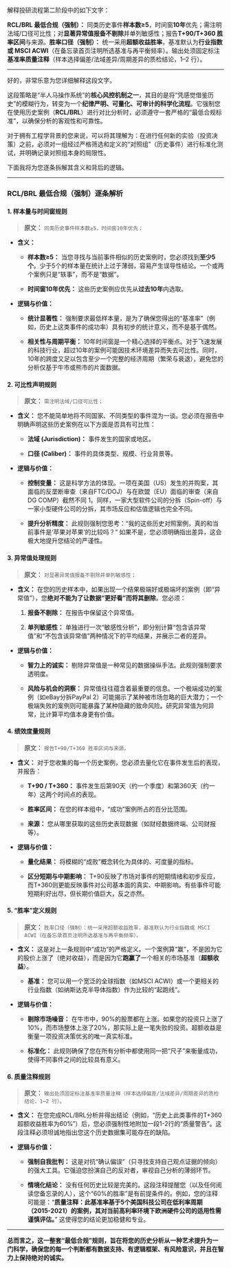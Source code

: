 解释投研流程第二阶段中的如下文字：

**RCL/BRL 最低合规（强制）：** 同类历史事件**样本数≥5**，时间窗**10年**优先；需注明法域/口径可比性；对**显著异常值报备不剔除**并单列敏感性；报告**T+90/T+360 胜率区间**与来源。**胜率口径（强制）：** 统一采用**超额收益胜率**，基准默认为**行业指数或 MSCI ACWI**（在备忘录首页注明所选基准与再平衡频率）。输出处须固定标注**基准率质量注释**（样本选择偏差/法域差异/周期差异的质检结论，1–2 行）。

---

好的，非常乐意为您详细解释这段文字。

这段策略是“半人马操作系统”的**核心风控机制之一**，其目的是将“凭感觉借鉴历史”的模糊行为，转变为一个**纪律严明、可量化、可审计的科学化流程**。它强制您在使用历史案例（**RCL/BRL**）进行对比分析时，必须遵守一套严格的“最低合规标准”，以确保分析的客观性和可靠性。

对于拥有工程学背景的您来说，可以将其理解为：在进行任何新的实验（投资决策）之前，必须对一组经过严格筛选和定义的“对照组”（历史事件）进行标准化测试，并明确记录对照组本身的局限性。

下面我将为您逐条拆解其含义和背后的逻辑。

---

### **RCL/BRL 最低合规（强制）逐条解析**

#### 1. 样本量与时间窗规则

> **原文：** `同类历史事件样本数≥5，时间窗10年优先；`

- **含义：**
    
    - **样本数≥5：** 当您寻找与当前事件相似的历史案例时，您必须找到**至少5个**。少于5个的样本量在统计上过于薄弱，容易产生误导性结论。一个或两个案例只是“轶事”，而不是“数据”。
        
    - **时间窗10年优先：** 这些历史案例应优先从**过去10年**内选取。
        
- **逻辑与价值：**
    
    - **统计显著性：** 强制要求最低样本量，是为了确保您得出的“基准率”（例如，历史上这类事件的成功率）具有初步的统计意义，而不是基于偶然。
        
    - **相关性与周期平衡：** 10年时间窗是一个精心选择的平衡点。对于飞速发展的科技行业，超过10年的案例可能因技术环境差异而失去可比性。同时，10年的跨度又足以包含至少一个完整的经济周期（繁荣与衰退），避免您的分析仅基于牛市或熊市的片面数据。
        

#### 2. 可比性声明规则

> **原文：** `需注明法域/口径可比性；`

- **含义：** 您不能简单地将不同国家、不同类型的事件混为一谈。您必须在报告中明确声明这些历史案例在以下方面是否具有可比性：
    
    - **法域 (Jurisdiction)：** 事件发生的国家或地区。
        
    - **口径 (Caliber)：** 事件的具体类型、规模、行业背景等。
        
- **逻辑与价值：**
    
    - **控制变量：** 这是科学方法的体现。一项在美国（US）发生的并购案，其面临的反垄断审查（来自FTC/DOJ）与在欧盟（EU）面临的审查（来自DG COMP）截然不同 1。同样，一家大型软件公司的分拆（Spin-off）与一家小型硬件公司的分拆，其市场反应和估值逻辑也完全不同。
        
    - **提升分析精度：** 此规则强制您思考：“我的这些历史对照案例，真的和当前事件是‘苹果对苹果’的比较吗？” 如果不是，您必须明确指出差异，这会极大地提升您结论的严谨性。
        

#### 3. 异常值处理规则

> **原文：** `对显著异常值报备不剔除并单列敏感性；`

- **含义：** 在您的历史样本中，如果出现一个结果极端好或极端坏的案例（即“异常值”），您**绝对不能为了让数据“更好看”而将其删除**。您必须：
    
    1. **报备不剔除：** 在报告中保留这个异常值。
        
    2. **单列敏感性：** 单独进行一次“敏感性分析”，即分别计算“包含该异常值”和“不包含该异常值”两种情况下的平均结果，并展示二者的差异。
        
- **逻辑与价值：**
    
    - **智力上的诚实：** 剔除异常值是一种常见的数据操纵手法。此规则强制要求透明度。
        
    - **风险与机会的洞察：** 异常值往往蕴含着最重要的信息。一个极端成功的案例（如eBay分拆PayPal 2）可能揭示了某种被市场忽略的巨大潜力；一个极端失败的案例则可能暴露了某种隐藏的致命风险。研究异常值为何异常，比计算平均值本身更有价值。
        

#### 4. 绩效度量规则

> **原文：** `报告T+90/T+360 胜率区间与来源。`

- **含义：** 对于您收集的每一个历史案例，您必须去量化它在事件发生后的表现，并报告：
    
    - **T+90 / T+360：** 事件发生后第90天（约一个季度）和第360天（约一年）这两个时间点的表现。
        
    - **胜率区间：** 在您的样本组中，“成功”案例所占的百分比范围。
        
    - **来源：** 您从哪里获取的这些历史表现数据（如财经数据终端、公司财报等）。
        
- **逻辑与价值：**
    
    - **量化结果：** 将模糊的“成败”概念转化为具体的、可度量的指标。
        
    - **区分短期与中期影响：** T+90反映了市场对事件的短期情绪和初步反应，而T+360则更能反映事件对公司基本面的真实、中期影响。有些事件可能短期利好出尽，但长期价值巨大，反之亦然。
        

#### 5. “胜率”定义规则

> **原文：** `胜率口径（强制）：统一采用超额收益胜率，基准默认为行业指数或 MSCI ACWI（在备忘录首页注明所选基准与再平衡频率）。`

- **含义：** 这是对上一条规则中“成功”的严格定义。一个案例算“赢”，不是因为它的股价上涨了（绝对收益），而是因为它**跑赢了**一个相关的市场基准（**超额收益**）。
    
    - **基准：** 您可以用一个宽泛的全球指数（如MSCI ACWI）或一个更相关的行业指数（如纳斯达克半导体指数）作为比较的“起跑线”。
        
- **逻辑与价值：**
    
    - **剔除市场噪音：** 在牛市中，90%的股票都在上涨。如果您的投资只上涨了10%，而市场整体上涨了20%，那实际上是一笔失败的投资。超额收益是衡量一项投资决策优劣的唯一真实标准。
        
    - **标准化：** 此规则确保了您在所有分析中都使用同一把“尺子”来衡量成功，使得不同事件之间的比较具有意义。
        

#### 6. 质量注释规则

> **原文：** `输出处须固定标注基准率质量注释（样本选择偏差/法域差异/周期差异的质检结论，1–2 行）。`

- **含义：** 在您完成RCL/BRL分析并得出结论（例如，“历史上此类事件的T+360超额收益胜率为60%”）后，您必须强制性地附加一段1-2行的“质量警告”。这段注释必须坦诚地指出您这个历史数据集可能存在的缺陷。
    
- **逻辑与价值：**
    
    - **强制自我批判：** 这是对抗“确认偏误”（只寻找支持自己观点证据的倾向）的强大工具。它强迫您扮演自己的反对者，审视自己分析的薄弱环节。
        
    - **情境化结论：** 没有任何历史比较是完美的。这段注释提醒您（以及任何阅读您备忘录的人），这个“60%的胜率”是有前提条件的。例如，您的注释可能是：“**质量注释：此基准率基于5个美国科技公司在低利率周期（2015-2021）的案例，其对当前高利率环境下欧洲硬件公司的适用性需谨慎评估。**” 这使得您的结论更加稳健和专业。
        

---

**总而言之，这一整套“最低合规”规则，旨在将您的历史分析从一种艺术提升为一门科学，确保您的每一个判断都有数据支持、有逻辑框架、有风险意识，并且在智力上保持绝对的诚实。**